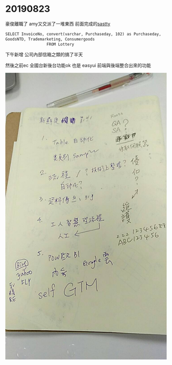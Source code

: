 # 20190823

豪俊離職了 amy又交派了一堆東西 前面完成的[sastty](https://www.sastty.com.tw/Lottery/LotteryIndex.aspx)

```text
SELECT InvoiceNo, convert(varchar, Purchaseday, 102) as Purchaseday, GoodsNTD, Trademarketing, Consumergoods 
                  FROM Lottery
```

下午新增 公司內部信箱之類的搞了半天

然後之前ec 全國台新後台功能ok 也是 easyui 前端與後端整合出來的功能

![](../.gitbook/assets/11619.jpg)

